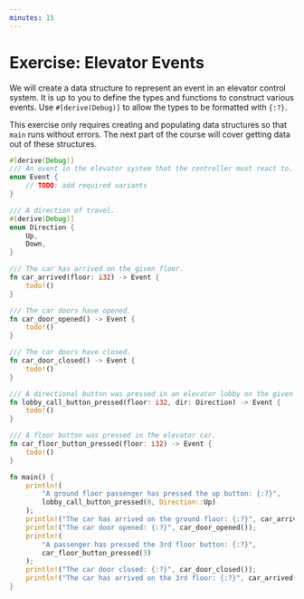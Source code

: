 ```yaml
---
minutes: 15
---
```


# Exercise: Elevator Events

We will create a data structure to represent an event in an elevator control
system. It is up to you to define the types and functions to construct various
events. Use `#[derive(Debug)]` to allow the types to be formatted with `{:?}`.

This exercise only requires creating and populating data structures so that
`main` runs without errors. The next part of the course will cover getting data
out of these structures.

```rust
#[derive(Debug)]
/// An event in the elevator system that the controller must react to.
enum Event {
    // TODO: add required variants
}

/// A direction of travel.
#[derive(Debug)]
enum Direction {
    Up,
    Down,
}

/// The car has arrived on the given floor.
fn car_arrived(floor: i32) -> Event {
    todo!()
}

/// The car doors have opened.
fn car_door_opened() -> Event {
    todo!()
}

/// The car doors have closed.
fn car_door_closed() -> Event {
    todo!()
}

/// A directional button was pressed in an elevator lobby on the given floor.
fn lobby_call_button_pressed(floor: i32, dir: Direction) -> Event {
    todo!()
}

/// A floor button was pressed in the elevator car.
fn car_floor_button_pressed(floor: i32) -> Event {
    todo!()
}

fn main() {
    println!(
        "A ground floor passenger has pressed the up button: {:?}",
        lobby_call_button_pressed(0, Direction::Up)
    );
    println!("The car has arrived on the ground floor: {:?}", car_arrived(0));
    println!("The car door opened: {:?}", car_door_opened());
    println!(
        "A passenger has pressed the 3rd floor button: {:?}",
        car_floor_button_pressed(3)
    );
    println!("The car door closed: {:?}", car_door_closed());
    println!("The car has arrived on the 3rd floor: {:?}", car_arrived(3));
}
```
